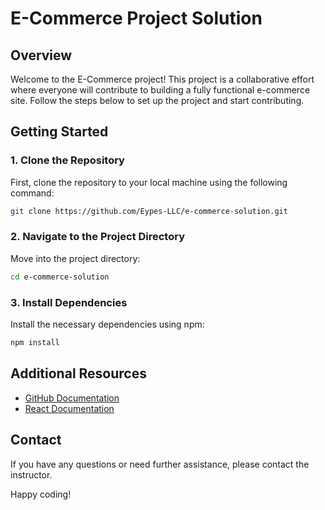 # E-Commerce Project Solution

## Overview

Welcome to the E-Commerce project! This project is a collaborative effort where everyone will contribute to building a fully functional e-commerce site. Follow the steps below to set up the project and start contributing.

## Getting Started

### 1. Clone the Repository

First, clone the repository to your local machine using the following command:

```bash
git clone https://github.com/Eypes-LLC/e-commerce-solution.git
```

### 2. Navigate to the Project Directory

Move into the project directory:

```bash
cd e-commerce-solution
```

### 3. Install Dependencies

Install the necessary dependencies using npm:

```bash
npm install
```

## Additional Resources

- [GitHub Documentation](https://docs.github.com/en)
- [React Documentation](https://react.dev/)

## Contact

If you have any questions or need further assistance, please contact the instructor.

Happy coding!
